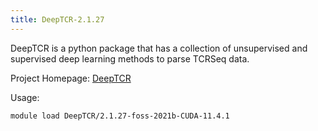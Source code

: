 ```yaml
---
title: DeepTCR-2.1.27
---
```

DeepTCR is a python package that has a collection of unsupervised and supervised deep
 learning methods to parse TCRSeq data.

Project Homepage: [DeepTCR](https://sidhomj.github.io/DeepTCR/)

Usage:
```
module load DeepTCR/2.1.27-foss-2021b-CUDA-11.4.1
```
